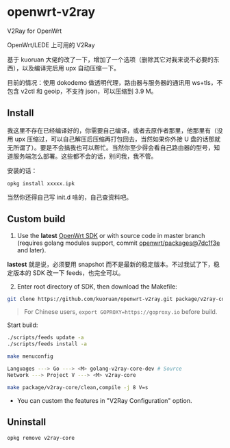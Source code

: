 # openwrt-v2ray

V2Ray for OpenWrt

OpenWrt/LEDE 上可用的 V2Ray

基于 kuoruan 大佬的改了一下，增加了一个选项（删除其它对我来说不必要的东西），以及编译完后用 upx 自动压缩一下。

目前的情况：使用 dokodemo 做透明代理，路由器与服务器的通讯用 ws+tls，不包含 v2ctl 和 geoip，不支持 json，可以压缩到 3.9 M。

## Install

我这里不存在已经编译好的，你需要自己编译，或者去原作者那里，他那里有（没用 upx 压缩过，可以自己解压后压缩再打包回去，当然如果你外接 U 盘的话那就无所谓了）。要是不会搞我也可以帮忙。当然你至少得会看自己路由器的型号，知道服务端怎么部署。这些都不会的话，别问我，我不管。

安装的话：

```
opkg install xxxxx.ipk
```

当然你还得自己写 init.d 啥的，自己查资料吧。

## Custom build

1. Use the **latest** [OpenWrt SDK](https://downloads.openwrt.org/snapshots/) or with source code in master branch (requires golang modules support, commit [openwrt/packages@7dc1f3e](https://github.com/openwrt/packages/commit/7dc1f3e0293588ebc544e8eee104043dd0dacaf5) and later).

**lastest** 就是说，必须要用 snapshot 而不是最新的稳定版本。不过我试了下，稳定版本的 SDK 改一下 feeds，也完全可以。

2. Enter root directory of SDK, then download the Makefile:

```sh
git clone https://github.com/kuoruan/openwrt-v2ray.git package/v2ray-core
```

> For Chinese users, ```export GOPROXY=https://goproxy.io``` before build.

Start build:

```sh
./scripts/feeds update -a
./scripts/feeds install -a

make menuconfig

Languages ---> Go ---> <M> golang-v2ray-core-dev # Source
Network ---> Project V ---> <M> v2ray-core

make package/v2ray-core/clean,compile -j 8 V=s
```

- You can custom the features in "V2Ray Configuration" option.

## Uninstall

```sh
opkg remove v2ray-core
```
